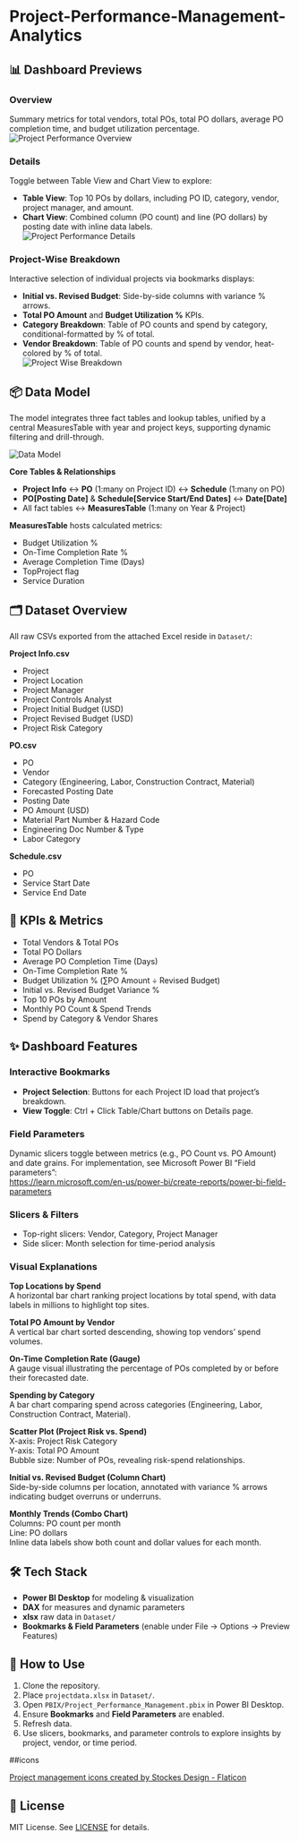 # Project-Performance-Management-Analytics

## 📊 Dashboard Previews  

### Overview  
Summary metrics for total vendors, total POs, total PO dollars, average PO completion time, and budget utilization percentage.  
![Project Performance Overview](Images/Project_Performance_Overview.png)  

### Details  
Toggle between Table View and Chart View to explore:  
- **Table View**: Top 10 POs by dollars, including PO ID, category, vendor, project manager, and amount.  
- **Chart View**: Combined column (PO count) and line (PO dollars) by posting date with inline data labels.  
![Project Performance Details](Images/Project_Performance_Details.png)  

### Project-Wise Breakdown  
Interactive selection of individual projects via bookmarks displays:  
- **Initial vs. Revised Budget**: Side-by-side columns with variance % arrows.  
- **Total PO Amount** and **Budget Utilization %** KPIs.  
- **Category Breakdown**: Table of PO counts and spend by category, conditional-formatted by % of total.  
- **Vendor Breakdown**: Table of PO counts and spend by vendor, heat-colored by % of total.  
![Project Wise Breakdown](Images/Project_Wise_Breakdown.png)  

## 📦 Data Model  
The model integrates three fact tables and lookup tables, unified by a central MeasuresTable with year and project keys, supporting dynamic filtering and drill-through.  

![Data Model](Images/datamodel.png)

**Core Tables & Relationships**  
- **Project Info** ↔ **PO** (1:many on Project ID) ↔ **Schedule** (1:many on PO)  
- **PO[Posting Date]** & **Schedule[Service Start/End Dates]** ↔ **Date[Date]**  
- All fact tables ↔ **MeasuresTable** (1:many on Year & Project)  

**MeasuresTable** hosts calculated metrics:  
- Budget Utilization %  
- On-Time Completion Rate %  
- Average Completion Time (Days)  
- TopProject flag  
- Service Duration  

## 🗂️ Dataset Overview  
All raw CSVs exported from the attached Excel reside in `Dataset/`:

**Project Info.csv**  
- Project  
- Project Location  
- Project Manager  
- Project Controls Analyst  
- Project Initial Budget (USD)  
- Project Revised Budget (USD)  
- Project Risk Category  

**PO.csv**  
- PO  
- Vendor  
- Category (Engineering, Labor, Construction Contract, Material)  
- Forecasted Posting Date  
- Posting Date  
- PO Amount (USD)  
- Material Part Number & Hazard Code  
- Engineering Doc Number & Type  
- Labor Category  

**Schedule.csv**  
- PO  
- Service Start Date  
- Service End Date  

## 🎯 KPIs & Metrics  
- Total Vendors & Total POs  
- Total PO Dollars  
- Average PO Completion Time (Days)  
- On-Time Completion Rate %  
- Budget Utilization % (∑PO Amount ÷ Revised Budget)  
- Initial vs. Revised Budget Variance %  
- Top 10 POs by Amount  
- Monthly PO Count & Spend Trends  
- Spend by Category & Vendor Shares  

## ✨ Dashboard Features  

### Interactive Bookmarks  
- **Project Selection**: Buttons for each Project ID load that project’s breakdown.  
- **View Toggle**: Ctrl + Click Table/Chart buttons on Details page.

### Field Parameters  
Dynamic slicers toggle between metrics (e.g., PO Count vs. PO Amount) and date grains. For implementation, see Microsoft Power BI “Field parameters”:  
https://learn.microsoft.com/en-us/power-bi/create-reports/power-bi-field-parameters  

### Slicers & Filters  
- Top-right slicers: Vendor, Category, Project Manager  
- Side slicer: Month selection for time-period analysis  

### Visual Explanations  

**Top Locations by Spend**  
A horizontal bar chart ranking project locations by total spend, with data labels in millions to highlight top sites.

**Total PO Amount by Vendor**  
A vertical bar chart sorted descending, showing top vendors’ spend volumes.

**On-Time Completion Rate (Gauge)**  
A gauge visual illustrating the percentage of POs completed by or before their forecasted date.

**Spending by Category**  
A bar chart comparing spend across categories (Engineering, Labor, Construction Contract, Material).

**Scatter Plot (Project Risk vs. Spend)**  
X-axis: Project Risk Category  
Y-axis: Total PO Amount  
Bubble size: Number of POs, revealing risk-spend relationships.

**Initial vs. Revised Budget (Column Chart)**  
Side-by-side columns per location, annotated with variance % arrows indicating budget overruns or underruns.

**Monthly Trends (Combo Chart)**  
Columns: PO count per month  
Line: PO dollars  
Inline data labels show both count and dollar values for each month.

## 🛠️ Tech Stack  
- **Power BI Desktop** for modeling & visualization  
- **DAX** for measures and dynamic parameters  
- **xlsx** raw data in `Dataset/`  
- **Bookmarks & Field Parameters** (enable under File → Options → Preview Features)  

## 🚀 How to Use  
1. Clone the repository.  
2. Place `projectdata.xlsx` in `Dataset/`.  
3. Open `PBIX/Project_Performance_Management.pbix` in Power BI Desktop.  
4. Ensure **Bookmarks** and **Field Parameters** are enabled.  
5. Refresh data.  
6. Use slicers, bookmarks, and parameter controls to explore insights by project, vendor, or time period.

##icons

<a href="https://www.flaticon.com/free-icons/project-management" title="project management icons">Project management icons created by Stockes Design - Flaticon</a>

## 📜 License  
MIT License. See [LICENSE](LICENSE) for details. 

